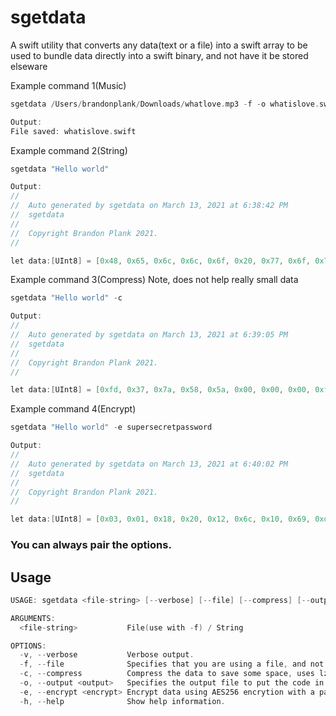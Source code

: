 # sgetdata
A swift utility that converts any data(text or a file) into a swift array to be used to bundle data directly into a swift binary, and not have it be stored elseware


Example command 1(Music)

```c
sgetdata /Users/brandonplank/Downloads/whatlove.mp3 -f -o whatislove.swift

Output:
File saved: whatislove.swift
```

Example command 2(String)

```c
sgetdata "Hello world"

Output:
//
//  Auto generated by sgetdata on March 13, 2021 at 6:38:42 PM
//  sgetdata
//
//  Copyright Brandon Plank 2021.
//

let data:[UInt8] = [0x48, 0x65, 0x6c, 0x6c, 0x6f, 0x20, 0x77, 0x6f, 0x72, 0x6c, 0x64]
```

Example command 3(Compress) Note, does not help really small data

```c
sgetdata "Hello world" -c

Output:
//
//  Auto generated by sgetdata on March 13, 2021 at 6:39:05 PM
//  sgetdata
//
//  Copyright Brandon Plank 2021.
//

let data:[UInt8] = [0xfd, 0x37, 0x7a, 0x58, 0x5a, 0x00, 0x00, 0x00, 0xff, 0x12, 0xd9, 0x41, 0x02, 0x00, 0x21, 0x01, 0x16, 0x00, 0x00, 0x00, 0x74, 0x2f, 0xe5, 0xa3, 0x01, 0x00, 0x0a, 0x48, 0x65, 0x6c, 0x6c, 0x6f, 0x20, 0x77, 0x6f, 0x72, 0x6c, 0x64, 0x00, 0x00, 0x00, 0x01, 0x1b, 0x0b, 0x39, 0xa7, 0x62, 0x1e, 0x06, 0x72, 0x9e, 0x7a, 0x01, 0x00, 0x00, 0x00, 0x00, 0x00, 0x59, 0x5a]
```

Example command 4(Encrypt)

```c
sgetdata "Hello world" -e supersecretpassword

Output:
//
//  Auto generated by sgetdata on March 13, 2021 at 6:40:02 PM
//  sgetdata
//
//  Copyright Brandon Plank 2021.
//

let data:[UInt8] = [0x03, 0x01, 0x18, 0x20, 0x12, 0x6c, 0x10, 0x69, 0xd7, 0x72, 0x06, 0x78, 0x8a, 0x73, 0x6f, 0xbe, 0xb3, 0xf3, 0x40, 0xd0, 0xa6, 0xc5, 0x7f, 0x25, 0x20, 0xd9, 0x37, 0xfd, 0xf8, 0x5f, 0x55, 0x2a, 0xb0, 0xa6, 0xf8, 0x65, 0x5e, 0x72, 0x5c, 0xf3, 0x01, 0xb0, 0xab, 0x57, 0xa0, 0x23, 0x63, 0x1d, 0x71, 0x38, 0xca, 0xb4, 0xc0, 0x5e, 0xa4, 0xc6, 0x15, 0xd1, 0x48, 0xd3, 0xa2, 0xa5, 0xaa, 0xbb, 0x11, 0x2c, 0xf7, 0x1e, 0x79, 0x90, 0x48, 0xf2, 0xde, 0x12, 0xd2, 0xd4, 0x77, 0xa7, 0x20, 0xfd, 0xb0, 0xc1]

```

### You can always pair the options.

## Usage

```c
USAGE: sgetdata <file-string> [--verbose] [--file] [--compress] [--output <output>] [--encrypt <encrypt>]

ARGUMENTS:
  <file-string>           File(use with -f) / String 

OPTIONS:
  -v, --verbose           Verbose output. 
  -f, --file              Specifies that you are using a file, and not a string. 
  -c, --compress          Compress the data to save some space, uses lzma. 
  -o, --output <output>   Specifies the output file to put the code in. 
  -e, --encrypt <encrypt> Encrypt data using AES256 encrytion with a passkey. 
  -h, --help              Show help information.
```
